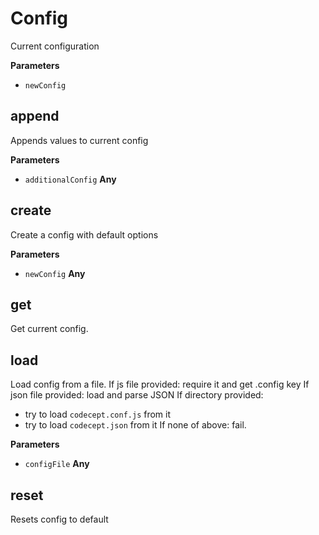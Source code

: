 # Config

Current configuration

**Parameters**

-   `newConfig`

## append

Appends values to current config

**Parameters**

-   `additionalConfig` **Any**

## create

Create a config with default options

**Parameters**

-   `newConfig` **Any**

## get

Get current config.

## load

Load config from a file.
If js file provided: require it and get .config key
If json file provided: load and parse JSON
If directory provided:

-   try to load `codecept.conf.js` from it
-   try to load `codecept.json` from it
    If none of above: fail.

**Parameters**

-   `configFile` **Any**

## reset

Resets config to default
